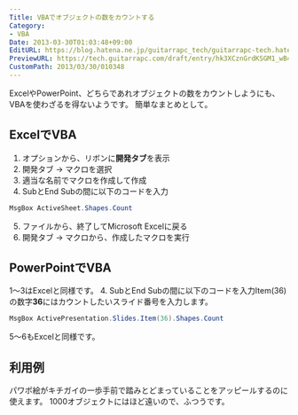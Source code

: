 ```yaml
---
Title: VBAでオブジェクトの数をカウントする
Category:
- VBA
Date: 2013-03-30T01:03:48+09:00
EditURL: https://blog.hatena.ne.jp/guitarrapc_tech/guitarrapc-tech.hatenablog.com/atom/entry/6802418398340423981
PreviewURL: https://tech.guitarrapc.com/draft/entry/hk3XCznGrdKSGM1_wB45XkvEToA
CustomPath: 2013/03/30/010348
---
```


<!--
Date: 2013-03-30T01:03:48+09:00
URL: https://tech.guitarrapc.com/entry/2013/03/30/010348
-->

ExcelやPowerPoint、どちらであれオブジェクトの数をカウントしようにも、VBAを使わざるを得ないようです。 簡単なまとめとして。
## ExcelでVBA
1. オプションから、リボンに**開発タブ**を表示
2. 開発タブ → マクロを選択
3. 適当な名前でマクロを作成して作成
4. SubとEnd Subの間に以下のコードを入力

```cs
MsgBox ActiveSheet.Shapes.Count
```

5. ファイルから、終了してMicrosoft Excelに戻る
6. 開発タブ → マクロから、作成したマクロを実行

## PowerPointでVBA

1～3はExcelと同様です。 4. SubとEnd Subの間に以下のコードを入力Item(36)の数字**36**にはカウントしたいスライド番号を入力します。

```cs
MsgBox ActivePresentation.Slides.Item(36).Shapes.Count
```

5～6もExcelと同様です。

## 利用例

パワポ絵がキチガイの一歩手前で踏みとどまっていることをアッピールするのに使えます。 1000オブジェクトにはほど遠いので、ふつうです。
